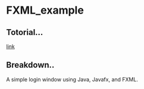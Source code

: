 # FXML_example

## Totorial...
[link](https://docs.oracle.com/javafx/2/get_started/fxml_tutorial.htm)

## Breakdown..
A simple login window using Java, Javafx, and FXML. 
